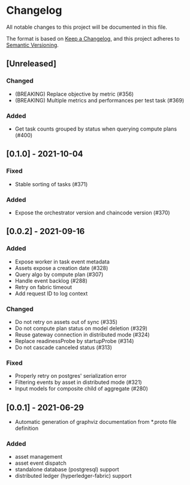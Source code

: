 # Changelog
All notable changes to this project will be documented in this file.

The format is based on [Keep a Changelog](https://keepachangelog.com/en/1.0.0/),
and this project adheres to [Semantic Versioning](https://semver.org/spec/v2.0.0.html).

## [Unreleased]

### Changed
- (BREAKING) Replace objective by metric (#356)
- (BREAKING) Multiple metrics and performances per test task (#369)

### Added
- Get task counts grouped by status when querying compute plans (#400)

## [0.1.0] - 2021-10-04

### Fixed
- Stable sorting of tasks (#371)

### Added
- Expose the orchestrator version and chaincode version (#370)

## [0.0.2] - 2021-09-16

### Added
- Expose worker in task event metadata
- Assets expose a creation date (#328)
- Query algo by compute plan (#307)
- Handle event backlog (#288)
- Retry on fabric timeout
- Add request ID to log context

### Changed
- Do not retry on assets out of sync (#335)
- Do not compute plan status on model deletion (#329)
- Reuse gateway connection in distributed mode (#324)
- Replace readinessProbe by startupProbe (#314)
- Do not cascade canceled status (#313)

### Fixed
- Properly retry on postgres' serialization error
- Filtering events by asset in distributed mode (#321)
- Input models for composite child of aggregate (#280)

## [0.0.1] - 2021-06-29

- Automatic generation of graphviz documentation from *.proto file definition

### Added
- asset management
- asset event dispatch
- standalone database (postgresql) support
- distributed ledger (hyperledger-fabric) support
